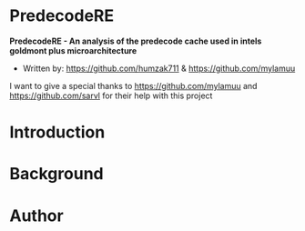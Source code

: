 # PredecodeRE

**PredecodeRE - An analysis of the predecode cache used in intels goldmont plus microarchitecture**

- Written by: https://github.com/humzak711 & https://github.com/mylamuu

I want to give a special thanks to https://github.com/mylamuu and https://github.com/sarvl for their help 
with this project

# Introduction

# Background

# Author